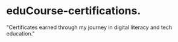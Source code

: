 # eduCourse-certifications.
"Certificates earned through my journey in digital literacy and tech education."
